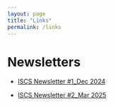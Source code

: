 ```yaml
---
layout: page
title: "Links"
permalink: /links
---
```


# Newsletters
* [ISCS Newsletter #1_Dec 2024](files/ISCS.Newsletter.1_Dec.2024_FINAL.pdf) 

* [ISCS Newsletter #2_Mar 2025](files/ISCS.Newsletter.2_Mar.2025.pdf)

